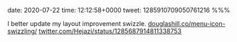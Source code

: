 date: 2020-07-22
time: 12:12:58+0000
tweet: 1285910709050761216
%%%

I better update my layout improvement swizzle. [douglashill.co/menu-icon-swizzling/](https://douglashill.co/menu-icon-swizzling/) [twitter.com/Hejazi/status/1285687914811338753](https://twitter.com/Hejazi/status/1285687914811338753)
